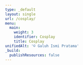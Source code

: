 ```yaml
---
type: _default
layout: single
url: /cosplay/
menu:
  main:
    weight: 3
    identifier: Cosplay
    title: Cosplay
unifiedAlt: '© Galuh Ismi Pratama'
_build:
  publishResources: false
---
```

